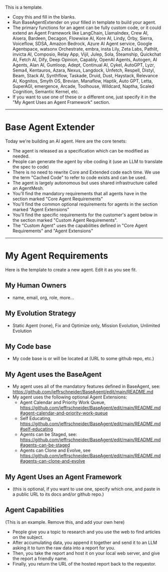 This is a template. 
- Copy this and fill in the blanks. 
- Run BaseAgentExtender on your filled in template to build your agent.
- The primary functions for an agent can be fully custom code, or it could extend an Agent Framework like LangChain, LlamaIndex, Crew AI, Aisera, Bardeen, Decagon, Flowwise AI, Kore AI, Lindy, Orby, Sierra, Voiceflow, SDSA, Amazon Bedrock, Azure AI Agent service, Google Agentspace, watsonx Orchestrate, embra, insta Lily, Zeta Labs, Pathlit, invicta AI, Composio, Relay App, Vijil, Julep, Sola, Steamship, Quickchat AI, Fetch AI, Dify, Deep Opinion, Capably, OpenAI Agents, Autogen, AI Agents, Alan AI, Gumloop, Adept, Continual AI, Cykel, AutoGPT, Lyzr, Sema4, Kentauros, Azara, Nexus, Langdock, Unfetch, Respell, Distyl, Beam, Stack AI, Synthflow, Taskade, Druid, Dust, Haystack, Relevance AI, Kognitos, Smyth OS, Brevian, Manaflow, Haptik, Auto GPT, Letta, SuperAGI, emergence, Arcade, Toolhouse, Wildcard, Naptha, Scaled Cognition, Semantic Kernel,  etc.
- If you want to use one of these or a different one, just specify it in the "My Agent Uses an Agent Framework" section.

---
# Base Agent Extender 

Today we're building an AI agent. Here are the core tenets:
- The agent is released as a specification which can be modified as needed.
- People can generate the agent by vibe coding it (use an LLM to translate the spec to code)
- There is no need to rewrite Core and Extended code each time. We use the term "Cached Code" to refer to code exists and can be used. 
- The agent is largely autonomous but uses shared infrastructure called an AgentMesh.
- You'll find the mandatory requirements that all agents have in the section marked "Core Agent Requirements"
- You'll find the common optional requirements for agents in the section marked "Agent Extensions"
- You'll find the specific requirements for the customer's agent below in the section marked "Custom Agent Requirements".
- The "Custom Agent" uses the capabilities defined in "Core Agent Requirements" and "Agent Extensions"

---

# My Agent Requirements
Here is the template to create a new agent. Edit it as you see fit. 

## My Human Owners 
- name, email, org, role, more...

## My Evolution Strategy 
- Static Agent (none), Fix and Optimize only, Mission Evolution, Unlimited Evolution

## My Code base
- My code base is or will be located at (URL to some github repo, etc.)

## My Agent uses the BaseAgent 
- My agent uses all of the mandatory features defined in BaseAgent, see: https://github.com/jeffrschneider/BaseAgent/edit/main/README.md
- My agent uses the following optional Agent Extensions:
  - Agent Calendar and Priority Work Queue, https://github.com/jeffrschneider/BaseAgent/edit/main/README.md#agent-calendar-and-priority-work-queue 
  - Self Educating, https://github.com/jeffrschneider/BaseAgent/edit/main/README.md#self-educating
  - Agents can be Staged, see: https://github.com/jeffrschneider/BaseAgent/edit/main/README.md#agents-can-be-staged
  - Agents can Clone and Evolve, see https://github.com/jeffrschneider/BaseAgent/edit/main/README.md#agents-can-clone-and-evolve 

## My Agent Uses an Agent Framework
- (this is optional, if you want to use one, specify which one, and paste in a public URL to its docs and/or github repo.)
 
## Agent Capabilities 
(This is an example. Remove this, and add your own here)
- People give you a topic to research and you use the web to find articles on the subject.
- After accumulating data, you append it together and send it to an LLM asking it to turn the raw data into a report for you.
- Then, you take the report and host it on your local web server, and give the report a friendly name.
- Finally, you return the URL of the hosted report back to the requestor. 
